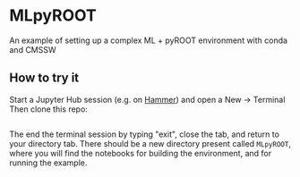 # MLpyROOT
An example of setting up a complex ML + pyROOT environment with conda and CMSSW

## How to try it
Start a Jupyter Hub session (e.g. on [Hammer](https://notebook.hammer.rcac.purdue.edu/)) and open a New -> Terminal
Then clone this repo: 
```git clone https://github.com/piperov/MLpyROOT
```
The end the terminal session by typing "exit", close the tab, and return to your directory tab.  There should be a new directory present called `MLpyROOT`, where you will find the notebooks for building the environment, and for running the example.
